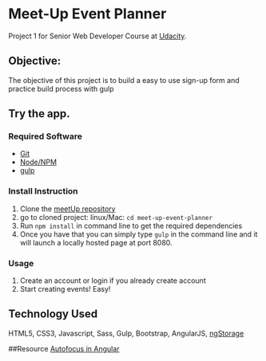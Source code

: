 # Meet-Up Event Planner
Project 1 for Senior Web Developer Course at [Udacity](https://www.udacity.com).

## Objective:
The objective of this project is to build a easy to use sign-up form and practice build process with gulp

## Try the app.

### Required Software
* [Git](https://git-scm.com/)
* [Node/NPM](https://nodejs.org/en/)
* [gulp](http://gulpjs.com/)

### Install Instruction
1. Clone the [meetUp repository](https://github.com/xian0831/meet-up-event-planner.git)
2. go to cloned project:
	linux/Mac: `cd meet-up-event-planner`
3. Run `npm install` in command line to get the required dependencies
4. Once you have that you can simply type `gulp` in the command line and it will launch a locally hosted page at port 8080.

### Usage
1. Create an account or login if you already create account
2. Start creating events! Easy!

## Technology Used
HTML5, CSS3, Javascript, Sass, Gulp, Bootstrap, AngularJS, [ngStorage](https://github.com/gsklee/ngStorage)

##Resource
[Autofocus in Angular](http://www.angulartutorial.net/2014/04/angular-js-auto-focus-for-input-box.html)